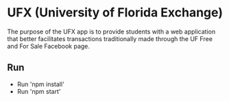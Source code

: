# UFX (University of Florida Exchange)
The purpose of the UFX app is to provide students with a web application that better facilitates transactions traditionally made through the UF Free and For Sale Facebook page.

## Run
* Run 'npm install'
* Run 'npm start'
